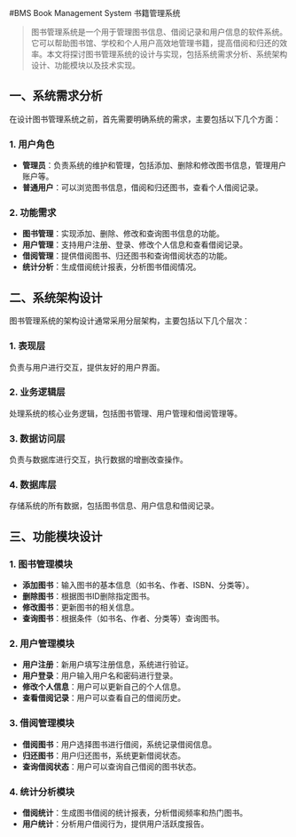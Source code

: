 #BMS
Book Management System
书籍管理系统

>图书管理系统是一个用于管理图书信息、借阅记录和用户信息的软件系统。它可以帮助图书馆、学校和个人用户高效地管理书籍，提高借阅和归还的效率。本文将探讨图书管理系统的设计与实现，包括系统需求分析、系统架构设计、功能模块以及技术实现。


## 一、系统需求分析

在设计图书管理系统之前，首先需要明确系统的需求，主要包括以下几个方面：

### 1. 用户角色

- **管理员**：负责系统的维护和管理，包括添加、删除和修改图书信息，管理用户账户等。
- **普通用户**：可以浏览图书信息，借阅和归还图书，查看个人借阅记录。

### 2. 功能需求

- **图书管理**：实现添加、删除、修改和查询图书信息的功能。
- **用户管理**：支持用户注册、登录、修改个人信息和查看借阅记录。
- **借阅管理**：提供借阅图书、归还图书和查询借阅状态的功能。
- **统计分析**：生成借阅统计报表，分析图书借阅情况。

## 二、系统架构设计

图书管理系统的架构设计通常采用分层架构，主要包括以下几个层次：

### 1. 表现层

负责与用户进行交互，提供友好的用户界面。

### 2. 业务逻辑层

处理系统的核心业务逻辑，包括图书管理、用户管理和借阅管理等。

### 3. 数据访问层

负责与数据库进行交互，执行数据的增删改查操作。

### 4. 数据库层

存储系统的所有数据，包括图书信息、用户信息和借阅记录。

## 三、功能模块设计


### 1. 图书管理模块

- **添加图书**：输入图书的基本信息（如书名、作者、ISBN、分类等）。
- **删除图书**：根据图书ID删除指定图书。
- **修改图书**：更新图书的相关信息。
- **查询图书**：根据条件（如书名、作者、分类等）查询图书。

### 2. 用户管理模块

- **用户注册**：新用户填写注册信息，系统进行验证。
- **用户登录**：用户输入用户名和密码进行登录。
- **修改个人信息**：用户可以更新自己的个人信息。
- **查看借阅记录**：用户可以查看自己的借阅历史。

### 3. 借阅管理模块

- **借阅图书**：用户选择图书进行借阅，系统记录借阅信息。
- **归还图书**：用户归还图书，系统更新借阅状态。
- **查询借阅状态**：用户可以查询自己借阅的图书状态。

### 4. 统计分析模块

- **借阅统计**：生成图书借阅的统计报表，分析借阅频率和热门图书。
- **用户统计**：分析用户借阅行为，提供用户活跃度报告。
